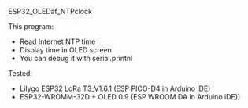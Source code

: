 ESP32_OLEDaf_NTPclock

This program:
- Read Internet NTP time
- Display time in OLED screen
- You can debug it with serial.printnl
  
Tested: 
- Lilygo ESP32 LoRa T3_V1.6.1 (ESP PICO-D4 in Arduino iDE)
- ESP32-WROMM-32D + OLED 0.9  (ESP WROOM DA in Arduino iDE))
